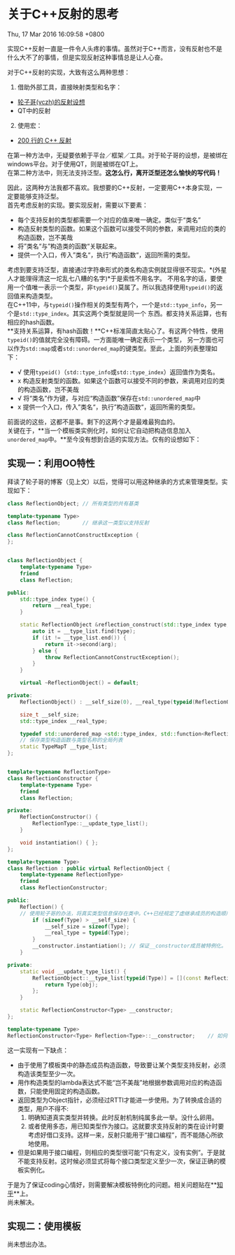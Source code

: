 # 关于C++反射的思考
Thu, 17 Mar 2016 16:09:58 +0800

实现C++反射一直是一件令人头疼的事情。虽然对于C++而言，没有反射也不是什么大不了的事情，但是实现反射这种事情总是让人心奋。

对于C++反射的实现，大致有这么两种思想：

1. 借助外部工具，直接映射类型和名字：
  * [轮子哥(vczh)的反射设想](http://www.cppblog.com/vczh/archive/2012/01/11/164003.html)
  * QT中的反射
2. 使用宏：
  * [200 行的 C++ 反射](https://www.clarkok.com/blog/2015/03/09/200-%E8%A1%8C%E7%9A%84-C-%E5%8F%8D%E5%B0%84/)

在第一种方法中，无疑要依赖于平台／框架／工具。对于轮子哥的设想，是被绑在windows平台。对于使用QT，则是被绑在QT上。  
在第二种方法中，则无法支持泛型。**这怎么行，离开泛型还怎么愉快的写代码！**  

因此，这两种方法我都不喜欢。我想要的C++反射，一定要用C++本身实现，一定要能够支持泛型。  
首先考虑反射的实现。要实现反射，需要以下要素：

* 每个支持反射的类型都需要一个对应的值来唯一确定。类似于“类名”
* 构造反射类型的函数。如果这个函数可以接受不同的参数，来调用对应的类的构造函数，岂不美哉
* 将”类名“与”构造类的函数“关联起来。
* 提供一个入口，传入”类名“，执行”构造函数“，返回所需的类型。

考虑到要支持泛型，直接通过字符串形式的类名构造实例就显得很不现实。*(外星人才能理得清这一坨乱七八糟的名字)*于是索性不用名字。
不用名字的话，要使用一个值唯一表示一个类型，非`typeid()`莫属了。所以我选择使用`typeid()`的返回值来构造类型。   
在C++11中，与`typeid()`操作相关的类型有两个，一个是`std::type_info`，另一个是`std::type_index`。其实这两个类型就是同一个
东西。都支持关系运算，也有相应的hash函数。   
**支持关系运算，有hash函数！**C++标准简直太贴心了。有这两个特性，使用`typeid()`的值就完全没有障碍。一方面能唯一确定表示一个类型，
另一方面也可以作为`std::map`或者`std::unordered_map`的键类型。至此，上面的列表整理如下：

* √ 使用`typeid()`（`std::type_info`或`std::type_index`）返回值作为类名。
* x 构造反射类型的函数。如果这个函数可以接受不同的参数，来调用对应的类的构造函数，岂不美哉
* √ 将“类名”作为键，与对应“构造函数”保存在`std::unordered_map`中
* x 提供一个入口，传入”类名“，执行”构造函数“，返回所需的类型。

前面说的这些，这都不是事。剩下的这两个才是最难最狗血的。   
关键在于，**当一个模板类实例化时，如何让它自动把构造信息加入`unordered_map`中。**至今没有想到合适的实现方法。仅有的设想如下：

## 实现一：利用OO特性
拜读了轮子哥的博客（见上文）以后，觉得可以用这种继承的方式来管理类型。实现如下：
```c++
class ReflectionObject; // 所有类型的共有基类

template<typename Type>
class Reflection;		// 继承这一类型以支持反射

class ReflectionCannotConstructException {
};


class ReflectionObject {
    template<typename Type>
    friend
    class Reflection;

public:
    std::type_index type() {
        return __real_type;
    }

    static ReflectionObject &reflection_construct(std::type_index type, const ReflectionObject &arg) {
        auto it = __type_list.find(type);
        if (it != __type_list.end()) {
            return it->second(arg);
        } else {
            throw ReflectionCannotConstructException();
        }
    }

    virtual ~ReflectionObject() = default;

private:
    ReflectionObject() : __self_size(0), __real_type(typeid(ReflectionObject)) { }

    size_t __self_size;
    std::type_index __real_type;

    typedef std::unordered_map <std::type_index, std::function<ReflectionObject &(const ReflectionObject &)>> TypeMapT;
    // 保存类型构造函数与类型名称的全局列表
    static TypeMapT __type_list;
};


template<typename ReflectionType>
class ReflectionConstructor {
    template<typename Type>
    friend
    class Reflection;

private:
    ReflectionConstructor() {
        ReflectionType::__update_type_list();
    }

    void instantiation() { };
};

template<typename Type>
class Reflection : public virtual ReflectionObject {
    template<typename ReflectionType>
    friend
    class ReflectionConstructor;

public:
    Reflection() {
    // 使用轮子哥的办法，将真实类型信息保存在类中。C++已经规定了虚继承成员的构造顺序，所以理论上可以不做size判断。尚未测试。
        if (sizeof(Type) > __self_size) {
            __self_size = sizeof(Type);
            __real_type = typeid(Type);
        }
        __constructor.instantiation(); // 保证__constructor成员被特例化。
    }

private:
    static void __update_type_list() {
        ReflectionObject::__type_list[typeid(Type)] = [](const ReflectionObject &obj) -> ReflectionObject & {
            return Type(obj);
        };
    }

    static ReflectionConstructor<Type> __constructor;
};

template<typename Type>
ReflectionConstructor<Type> Reflection<Type>::__constructor;	// 如何能让这一成员每次都被特例化，而不需要显式引用？
```
这一实现有一下缺点：
* 由于使用了模板类中的静态成员构造函数，导致要让某个类型支持反射，必须构造该类型至少一次。  
* 用作构造类型的lambda表达式不能“岂不美哉”地根据参数调用对应的构造函数，只能使用固定的构造函数。
* 返回类型为Object指针，必须经过RTTI才能进一步使用。为了转换成合适的类型，用户不得不:
  1. 明确知道真实类型并转换。此时反射机制纯属多此一举。没什么卵用。
  2. 或者使用多态，用已知类型作为接口。这就要求支持反射的类在设计时要考虑好借口支持。这样一来，反射只能用于“接口编程”，而不能随心所欲地使用。
* 但是如果用于接口编程，则相应的类型很可能“只有定义，没有实例”。于是就不能支持反射。这时候必须显式将每个接口类型定义至少一次，保证正确的模板实例化。

于是为了保证coding心情好，则需要解决模板特例化的问题。相关问题贴在**[知乎](https://www.zhihu.com/question/41130451)**上。   
尚未解决。

## 实现二：使用模板
尚未想出办法。
